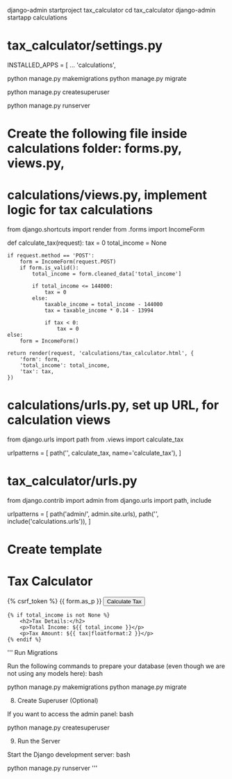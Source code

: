 django-admin startproject tax_calculator
cd tax_calculator
django-admin startapp calculations

# tax_calculator/settings.py
INSTALLED_APPS = [
    ...
    'calculations',
    
python manage.py makemigrations
python manage.py migrate

python manage.py createsuperuser

python manage.py runserver


# Create the following file inside calculations folder: forms.py, views.py,

# calculations/views.py, implement logic for tax calculations
from django.shortcuts import render
from .forms import IncomeForm

def calculate_tax(request):
    tax = 0
    total_income = None

    if request.method == 'POST':
        form = IncomeForm(request.POST)
        if form.is_valid():
            total_income = form.cleaned_data['total_income']

            if total_income <= 144000:
                tax = 0
            else:
                taxable_income = total_income - 144000
                tax = taxable_income * 0.14 - 13994

                if tax < 0:
                    tax = 0
    else:
        form = IncomeForm()

    return render(request, 'calculations/tax_calculator.html', {
        'form': form,
        'total_income': total_income,
        'tax': tax,
    })

# calculations/urls.py, set up URL, for calculation views
from django.urls import path
from .views import calculate_tax

urlpatterns = [
    path('', calculate_tax, name='calculate_tax'),
]

# tax_calculator/urls.py
from django.contrib import admin
from django.urls import path, include

urlpatterns = [
    path('admin/', admin.site.urls),
    path('', include('calculations.urls')),
]

# Create template
<!-- calculations/templates/calculations/tax_calculator.html -->
<!DOCTYPE html>
<html lang="en">
<head>
    <meta charset="UTF-8">
    <meta name="viewport" content="width=device-width, initial-scale=1.0">
    <title>Tax Calculator</title>
</head>
<body>
    <h1>Tax Calculator</h1>
    <form method="post">
        {% csrf_token %}
        {{ form.as_p }}
        <button type="submit">Calculate Tax</button>
    </form>

    {% if total_income is not None %}
        <h2>Tax Details:</h2>
        <p>Total Income: ${{ total_income }}</p>
        <p>Tax Amount: ${{ tax|floatformat:2 }}</p>
    {% endif %}
</body>
</html>

''' 
Run Migrations

Run the following commands to prepare your database (even though we are not using any models here):
bash

python manage.py makemigrations
python manage.py migrate

8. Create Superuser (Optional)

If you want to access the admin panel:
bash

python manage.py createsuperuser

9. Run the Server

Start the Django development server:
bash

python manage.py runserver
'''
